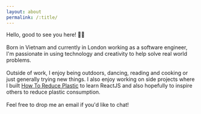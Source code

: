 ```yaml
---
layout: about
permalink: /:title/
---
```


<p>Hello, good to see you here! 👋🏼
<br/><br/>
Born in Vietnam and currently in London working as a software engineer, I'm passionate in using technology and creativity to help solve real world problems.
<br/><br/>
Outside of work, I enjoy being outdoors, dancing, reading and cooking or just generally trying new things.
I also enjoy working on side projects where I built <a href="https://uyenle5796.github.io/howtoreduceplastic/">How To Reduce Plastic</a> to learn ReactJS and also hopefully to inspire others to reduce plastic consumption.
<br/><br/>
Feel free to drop me an email if you'd like to chat!
